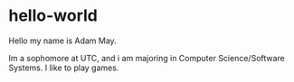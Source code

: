 # hello-world

Hello my name is Adam May.

Im a sophomore at UTC, and i am majoring in Computer Science/Software Systems.
I like to play games.
